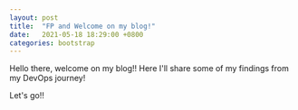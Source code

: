 ```yaml
---
layout: post
title:  "FP and Welcome on my blog!"
date:   2021-05-18 18:29:00 +0800
categories: bootstrap
---
```


Hello there, welcome on my blog!! Here I'll share some of my findings from my DevOps journey!

Let's go!!
